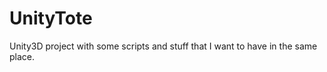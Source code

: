 UnityTote
=========

Unity3D project with some scripts and stuff that I want to have in the same place.
